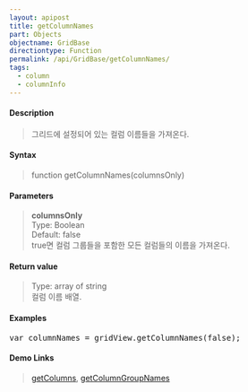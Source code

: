 ```yaml
---
layout: apipost
title: getColumnNames
part: Objects
objectname: GridBase
directiontype: Function
permalink: /api/GridBase/getColumnNames/
tags:
  - column
  - columnInfo
---
```



#### Description

> 그리드에 설정되어 있는 컬럼 이름들을 가져온다.  

#### Syntax

> function getColumnNames(columnsOnly)  

#### Parameters

> **columnsOnly**  
> Type: Boolean  
> Default: false  
> true면 컬럼 그룹들을 포함한 모든 컬럼들의 이름을 가져온다.   

#### Return value

> Type: array of string  
> 컬럼 이름 배열.  

#### Examples 

<pre class="prettyprint">
var columnNames = gridView.getColumnNames(false);
</pre>

#### Demo Links
> [getColumns](/api/GridBase/getColumns), [getColumnGroupNames](/api/GridBase/getColumnGroupNames)
